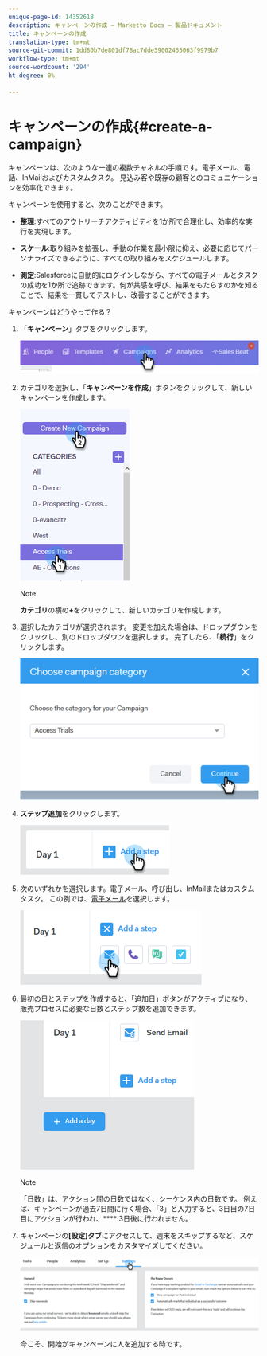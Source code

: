 ```yaml
---
unique-page-id: 14352618
description: キャンペーンの作成 — Marketto Docs — 製品ドキュメント
title: キャンペーンの作成
translation-type: tm+mt
source-git-commit: 1dd80b7de801df78ac7dde39002455063f9979b7
workflow-type: tm+mt
source-wordcount: '294'
ht-degree: 0%

---
```



# キャンペーンの作成{#create-a-campaign}

キャンペーンは、次のような一連の複数チャネルの手順です。電子メール、電話、InMailおよびカスタムタスク。 見込み客や既存の顧客とのコミュニケーションを効率化できます。

キャンペーンを使用すると、次のことができます。

* **整理**:すべてのアウトリーチアクティビティを1か所で合理化し、効率的な実行を実現します。

* **スケール**:取り組みを拡張し、手動の作業を最小限に抑え、必要に応じてパーソナライズできるように、すべての取り組みをスケジュールします。
* **測定**:Salesforceに自動的にログインしながら、すべての電子メールとタスクの成功を1か所で追跡できます。何が共感を呼び、結果をもたらすのかを知ることで、結果を一貫してテストし、改善することができます。

キャンペーンはどうやって作る？

1. 「**キャンペーン**」タブをクリックします。

   ![](assets/one-1.png)

1. カテゴリを選択し、「**キャンペーンを作成**」ボタンをクリックして、新しいキャンペーンを作成します。

   ![](assets/two-1.png)

   >[!NOTE]
   >
   >**カテゴリ**&#x200B;の横の&#x200B;**+**&#x200B;をクリックして、新しいカテゴリを作成します。

1. 選択したカテゴリが選択されます。 変更を加えた場合は、ドロップダウンをクリックし、別のドロップダウンを選択します。 完了したら、「**続行**」をクリックします。

   ![](assets/three-1.png)

1. **ステップ追加**&#x200B;をクリックします。

   ![](assets/four-1.png)

1. 次のいずれかを選択します。電子メール、呼び出し、InMailまたはカスタムタスク。 この例では、[電子メール](/help/marketo/product-docs/marketo-sales-connect/campaigns/campaign-step-types.md#email)を選択します。

   ![](assets/five-1.png)

1. 最初の日とステップを作成すると、「追加日」ボタンがアクティブになり、販売プロセスに必要な日数とステップ数を追加できます。

   ![](assets/six.png)

   >[!NOTE]
   >
   >「日数」は、アクション間の日数ではなく、シーケンス内の日数です。 例えば、キャンペーンが過去7日間に行く場合、「3」と入力すると、3日目の7日目にアクションが行われ、**** 3日後に行われません。

1. キャンペーンの&#x200B;**[設定]タブ**&#x200B;にアクセスして、週末をスキップするなど、スケジュールと返信のオプションをカスタマイズしてください。

   ![](assets/seven.png)

   今こそ、開始がキャンペーンに人を追加する時です。
